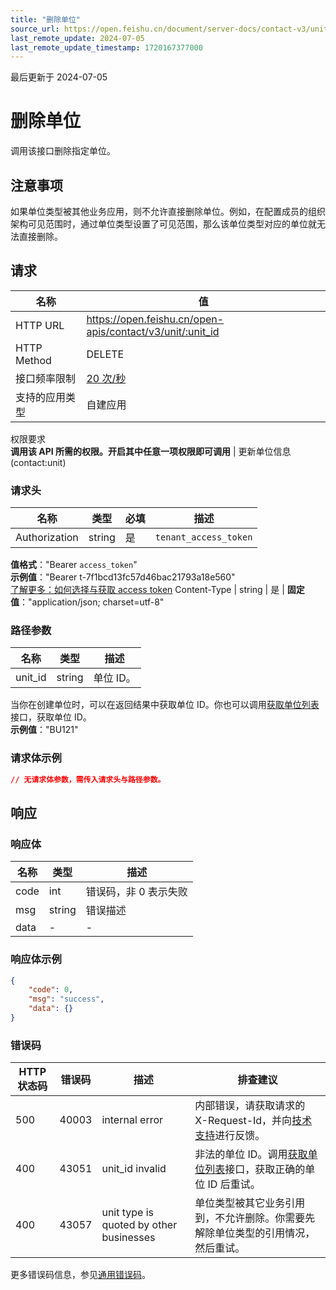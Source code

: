 ```yaml
---
title: "删除单位"
source_url: https://open.feishu.cn/document/server-docs/contact-v3/unit/delete
last_remote_update: 2024-07-05
last_remote_update_timestamp: 1720167377000
---
```

最后更新于 2024-07-05

# 删除单位

调用该接口删除指定单位。

## 注意事项

如果单位类型被其他业务应用，则不允许直接删除单位。例如，在配置成员的组织架构可见范围时，通过单位类型设置了可见范围，那么该单位类型对应的单位就无法直接删除。

## 请求
名称 | 值
---|---
HTTP URL | https://open.feishu.cn/open-apis/contact/v3/unit/:unit_id
HTTP Method | DELETE
接口频率限制 | [20 次/秒](https://open.feishu.cn/document/ukTMukTMukTM/uUzN04SN3QjL1cDN)
支持的应用类型 | 自建应用
权限要求  
            **调用该 API 所需的权限。开启其中任意一项权限即可调用** | 更新单位信息(contact:unit)

### 请求头

名称 | 类型 | 必填 | 描述
--- | --- | --- | ---
Authorization | string | 是 | `tenant_access_token`  
**值格式**："Bearer `access_token`"  
**示例值**："Bearer t-7f1bcd13fc57d46bac21793a18e560"  
[了解更多：如何选择与获取 access token](https://open.feishu.cn/document/uAjLw4CM/ugTN1YjL4UTN24CO1UjN/trouble-shooting/how-to-choose-which-type-of-token-to-use)
Content-Type | string | 是 | **固定值**："application/json; charset=utf-8"

### 路径参数

名称 | 类型 | 描述
--- | --- | ---
unit_id | string | 单位 ID。  
当你在创建单位时，可以在返回结果中获取单位 ID。你也可以调用[获取单位列表](https://open.feishu.cn/document/uAjLw4CM/ukTMukTMukTM/reference/contact-v3/unit/list)接口，获取单位 ID。  
**示例值**："BU121"

### 请求体示例
```json
// 无请求体参数，需传入请求头与路径参数。
```

## 响应

### 响应体

名称 | 类型 | 描述
--- | --- | ---
code | int | 错误码，非 0 表示失败
msg | string | 错误描述
data | \- | \-

### 响应体示例
```json
{
    "code": 0,
    "msg": "success",
    "data": {}
}
```

### 错误码

HTTP状态码 | 错误码 | 描述 | 排查建议
--- | --- | --- | ---
500 | 40003 | internal error | 内部错误，请获取请求的 X-Request-Id，并向[技术支持](https://applink.feishu.cn/TLJpeNdW)进行反馈。
400 | 43051 | unit_id invalid | 非法的单位 ID。调用[获取单位列表](https://open.feishu.cn/document/uAjLw4CM/ukTMukTMukTM/reference/contact-v3/unit/list)接口，获取正确的单位 ID 后重试。
400 | 43057 | unit type is quoted by other businesses | 单位类型被其它业务引用到，不允许删除。你需要先解除单位类型的引用情况，然后重试。

更多错误码信息，参见[通用错误码](https://open.feishu.cn/document/ukTMukTMukTM/ugjM14COyUjL4ITN)。
